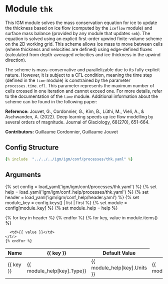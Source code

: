 # Module `thk`

This IGM module solves the mass conservation equation for ice to update the thickness based on ice flow (computed by the `iceflow` module) and surface mass balance (provided by any module that updates `smb`). The equation is solved using an explicit first-order upwind finite-volume scheme on the 2D working grid. This scheme allows ice mass to move between cells (where thickness and velocities are defined) using edge-defined fluxes (calculated from depth-averaged velocities and ice thickness in the upwind direction). 

The scheme is mass-conservative and parallelizable due to its fully explicit nature. However, it is subject to a CFL condition, meaning the time step (defined in the `time` module) is constrained by the parameter `processes.time.cfl`. This parameter represents the maximum number of cells crossed in one iteration and cannot exceed one. For more details, refer to the documentation of the `time` module. Additional information about the scheme can be found in the following paper:

**Reference:** Jouvet, G., Cordonnier, G., Kim, B., Lüthi, M., Vieli, A., & Aschwanden, A. (2022). Deep learning speeds up ice flow modelling by several orders of magnitude. Journal of Glaciology, 68(270), 651-664.

**Contributors:** Guillaume Cordonnier, Guillaume Jouvet

## Config Structure  
~~~yaml
{% include  "../../../igm/igm/conf/processes/thk.yaml" %}
~~~

## Arguments
{% set config = load_yaml('igm/igm/conf/processes/thk.yaml') %}
{% set help = load_yaml('igm/igm/conf_help/processes/thk.yaml') %}
{% set header = load_yaml('igm/igm/conf_help/header.yaml') %}
{% set module_key = config.keys() | list | first %}
{% set module = config[module_key] %}
{% set module_help = help %}

<table>
  <thead>
    <tr>
      <th>Name</th>
      {% for key in header %}
      <th>{{ key }}</th>
      {% endfor %}
      <th>Default Value</th>
    </tr>
  </thead>
  <tbody>
    {% for key, value in module.items() %}
    <tr>
      <td>{{ key }}</td>
      <td>{{ module_help[key].Type}}</td>
      <!-- <td>{{ module_help[key].Units}}</td> -->
      <td><span class="math">{{ module_help[key].Units }}</span></td>
      <td>{{ module_help[key].Description}}</td>

      <td>{{ value }}</td>
    </tr>
    {% endfor %}
  </tbody>
</table>

<script type="text/javascript">
  MathJax.Hub.Queue(["Typeset", MathJax.Hub]);
</script>